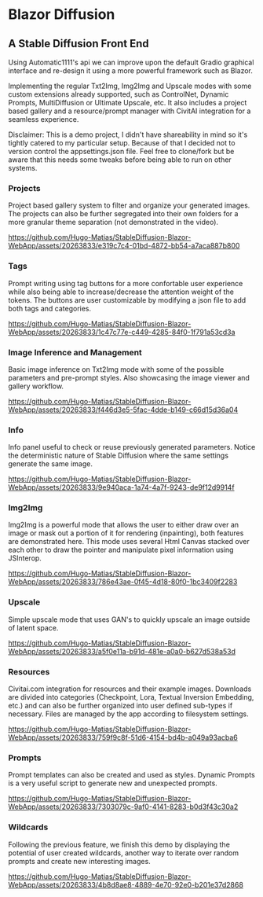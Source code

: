 # Blazor Diffusion
## A Stable Diffusion Front End

Using Automatic1111's api we can improve upon the default Gradio graphical interface and re-design it using a more powerful framework such as Blazor.

Implementing the regular Txt2Img, Img2Img and Upscale modes with some custom extensions already supported, such as ControlNet, Dynamic Prompts, MultiDiffusion or Ultimate Upscale, etc. It also includes a project based gallery and a resource/prompt manager with CivitAI integration for a seamless experience.

Disclaimer: This is a demo project, I didn't have shareability in mind so it's tightly catered to my particular setup. Because of that I decided not to version control the appsettings.json file. Feel free to clone/fork but be aware that this needs some tweaks before being able to run on other systems.

### Projects

Project based gallery system to filter and organize your generated images. The projects can also be further segregated into their own folders for a more granular theme separation (not demonstrated in the video).

https://github.com/Hugo-Matias/StableDiffusion-Blazor-WebApp/assets/20263833/e319c7c4-01bd-4872-bb54-a7aca887b800

### Tags

Prompt writing using tag buttons for a more confortable user experience while also being able to increase/decrease the attention weight of the tokens. The buttons are user customizable by modifying a json file to add both tags and categories.

https://github.com/Hugo-Matias/StableDiffusion-Blazor-WebApp/assets/20263833/1c47c77e-c449-4285-84f0-1f791a53cd3a

### Image Inference and Management

Basic image inference on Txt2Img mode with some of the possible parameters and pre-prompt styles. Also showcasing the image viewer and gallery workflow.

https://github.com/Hugo-Matias/StableDiffusion-Blazor-WebApp/assets/20263833/f446d3e5-5fac-4dde-b149-c66d15d36a04

### Info

Info panel useful to check or reuse previously generated parameters. Notice the deterministic nature of Stable Diffusion where the same settings generate the same image.

https://github.com/Hugo-Matias/StableDiffusion-Blazor-WebApp/assets/20263833/9e940aca-1a74-4a7f-9243-de9f12d9914f

### Img2Img

Img2Img is a powerful mode that allows the user to either draw over an image or mask out a portion of it for rendering (inpainting), both features are demonstrated here. This mode uses several Html Canvas stacked over each other to draw the pointer and manipulate pixel information using JSInterop.

https://github.com/Hugo-Matias/StableDiffusion-Blazor-WebApp/assets/20263833/786e43ae-0f45-4d18-80f0-1bc3409f2283

### Upscale

Simple upscale mode that uses GAN's to quickly upscale an image outside of latent space.

https://github.com/Hugo-Matias/StableDiffusion-Blazor-WebApp/assets/20263833/a5f0e11a-b91d-481e-a0a0-b627d538a53d

### Resources

Civitai.com integration for resources and their example images. Downloads are divided into categories (Checkpoint, Lora, Textual Inversion Embedding, etc.) and can also be further organized into user defined sub-types if necessary. Files are managed by the app according to filesystem settings.

https://github.com/Hugo-Matias/StableDiffusion-Blazor-WebApp/assets/20263833/759f9c8f-51d6-4154-bd4b-a049a93acba6

### Prompts

Prompt templates can also be created and used as styles. Dynamic Prompts is a very useful script to generate new and unexpected prompts.

https://github.com/Hugo-Matias/StableDiffusion-Blazor-WebApp/assets/20263833/7303079c-9af0-4141-8283-b0d3f43c30a2

### Wildcards

Following the previous feature, we finish this demo by displaying the potential of user created wildcards, another way to iterate over random prompts and create new interesting images.

https://github.com/Hugo-Matias/StableDiffusion-Blazor-WebApp/assets/20263833/4b8d8ae8-4889-4e70-92e0-b201e37d2868

